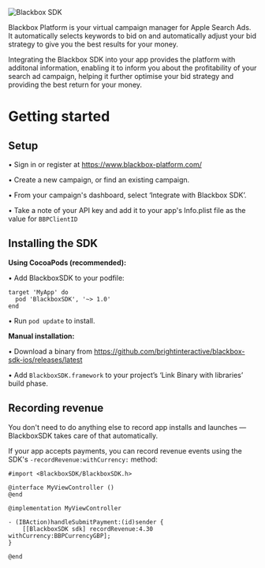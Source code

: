 ![Blackbox SDK](https://cdn.rawgit.com/brightinteractive/blackbox-sdk-ios/master/blackbox.svg)

Blackbox Platform is your virtual campaign manager for Apple Search Ads.
It automatically selects keywords to bid on and automatically adjust your bid strategy to give you the best results for your money.

Integrating the Blackbox SDK into your app provides the platform with additonal information, enabling it to inform you about the profitability of your search ad campaign, helping it further optimise your bid strategy and providing the best return for your money.


# Getting started

## Setup

• Sign in or register at https://www.blackbox-platform.com/

• Create a new campaign, or find an existing campaign.

• From your campaign's dashboard, select ‘Integrate with Blackbox SDK’.

• Take a note of your API key and add it to your app's Info.plist file as the value for `BBPClientID`


## Installing the SDK

**Using CocoaPods (recommended):**

• Add BlackboxSDK to your podfile:

````
target 'MyApp' do
  pod 'BlackboxSDK', '~> 1.0'
end
````
• Run `pod update` to install.


**Manual installation:**

• Download a binary from https://github.com/brightinteractive/blackbox-sdk-ios/releases/latest

• Add `BlackboxSDK.framework` to your project’s ‘Link Binary with libraries’ build phase.


## Recording revenue

You don't need to do anything else to record app installs and launches — BlackboxSDK takes care of that automatically.

If your app accepts payments, you can record revenue events using the SDK's `-recordRevenue:withCurrency:` method:

````
#import <BlackboxSDK/BlackboxSDK.h>

@interface MyViewController ()
@end

@implementation MyViewController

- (IBAction)handleSubmitPayment:(id)sender {
    [[BlackboxSDK sdk] recordRevenue:4.30 withCurrency:BBPCurrencyGBP];
}

@end
````